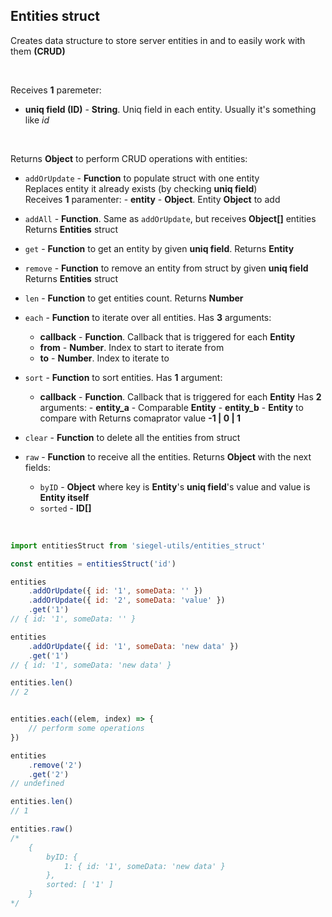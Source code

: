 ## Entities struct

Creates data structure to store server entities in and to easily work with them **(CRUD)**

<br />

Receives **1** paremeter:
- **uniq field (ID)** - **String**. Uniq field in each entity. Usually it's something like _id_

<br />

Returns **Object** to perform CRUD operations with entities:
- `addOrUpdate` - **Function** to populate struct with one entity<br />
    Replaces entity it already exists (by checking **uniq field**)<br />
    Receives **1** paramenter:
        - **entity** - **Object**. Entity **Object** to add

- `addAll` - **Function**. Same as `addOrUpdate`, but receives **Object[]** entities<br />
    Returns **Entities** struct

- `get` - **Function** to get an entity by given **uniq field**. Returns **Entity**

- `remove` - **Function** to remove an entity from struct by given **uniq field**<br />
    Returns **Entities** struct

- `len` - **Function** to get entities count. Returns **Number**

- `each` - **Function** to iterate over all entities. Has **3** arguments:
    - **callback** - **Function**. Callback that is triggered for each **Entity**
    - **from** - **Number**. Index to start to iterate from
    - **to** - **Number**. Index to iterate to

- `sort` - **Function** to sort entities. Has **1** argument:
    - **callback** - **Function**. Callback that is triggered for each **Entity**
        Has **2** arguments:
            - **entity_a** - Comparable **Entity**
            - **entity_b** - **Entity** to compare with
        Returns comaprator value **-1 | 0 | 1**

- `clear` - **Function** to delete all the entities from struct

- `raw` - **Function** to receive all the entities. Returns **Object** with the next fields:
    - `byID` - **Object** where key is **Entity**'s **uniq field**'s value and value is **Entity itself**
    - `sorted` - **ID[]**

<br />

```js
import entitiesStruct from 'siegel-utils/entities_struct'

const entities = entitiesStruct('id')

entities
    .addOrUpdate({ id: '1', someData: '' })
    .addOrUpdate({ id: '2', someData: 'value' })
    .get('1')
// { id: '1', someData: '' }

entities
    .addOrUpdate({ id: '1', someData: 'new data' })
    .get('1')
// { id: '1', someData: 'new data' }

entities.len()
// 2


entities.each((elem, index) => {
    // perform some operations
})

entities
    .remove('2')
    .get('2')
// undefined

entities.len()
// 1

entities.raw()
/*
    {
        byID: {
            1: { id: '1', someData: 'new data' }
        },
        sorted: [ '1' ]
    }
*/
```
